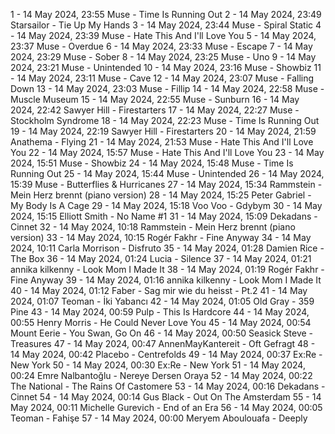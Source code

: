 1 - 14 May 2024, 23:55	Muse - Time Is Running Out
2 - 14 May 2024, 23:49	Starsailor - Tie Up My Hands
3 - 14 May 2024, 23:44	Muse - Spiral Static
4 - 14 May 2024, 23:39	Muse - Hate This And I'll Love You
5 - 14 May 2024, 23:37	Muse - Overdue
6 - 14 May 2024, 23:33	Muse - Escape
7 - 14 May 2024, 23:29	Muse - Sober
8 - 14 May 2024, 23:25	Muse - Uno
9 - 14 May 2024, 23:21	Muse - Unintended
10 - 14 May 2024, 23:16	Muse - Showbiz
11 - 14 May 2024, 23:11	Muse - Cave
12 - 14 May 2024, 23:07	Muse - Falling Down
13 - 14 May 2024, 23:03	Muse - Fillip
14 - 14 May 2024, 22:58	Muse - Muscle Museum
15 - 14 May 2024, 22:55	Muse - Sunburn
16 - 14 May 2024, 22:42	Sawyer Hill - Firestarters
17 - 14 May 2024, 22:27	Muse - Stockholm Syndrome
18 - 14 May 2024, 22:23	Muse - Time Is Running Out
19 - 14 May 2024, 22:19	Sawyer Hill - Firestarters
20 - 14 May 2024, 21:59	Anathema - Flying
21 - 14 May 2024, 21:53	Muse - Hate This And I'll Love You
22 - 14 May 2024, 15:57	Muse - Hate This And I'll Love You
23 - 14 May 2024, 15:51	Muse - Showbiz
24 - 14 May 2024, 15:48	Muse - Time Is Running Out
25 - 14 May 2024, 15:44	Muse - Unintended
26 - 14 May 2024, 15:39	Muse - Butterflies & Hurricanes
27 - 14 May 2024, 15:34	Rammstein - Mein Herz brennt (piano version)
28 - 14 May 2024, 15:25	Peter Gabriel - My Body Is A Cage
29 - 14 May 2024, 15:18	Voo Voo - Gdybym
30 - 14 May 2024, 15:15	Elliott Smith - No Name #1
31 - 14 May 2024, 15:09	Dekadans - Cinnet
32 - 14 May 2024, 10:18	Rammstein - Mein Herz brennt (piano version)
33 - 14 May 2024, 10:15	Rogér Fakhr - Fine Anyway
34 - 14 May 2024, 10:11	Carla Morrison - Disfruto
35 - 14 May 2024, 01:28	Damien Rice - The Box
36 - 14 May 2024, 01:24	Lucia - Silence
37 - 14 May 2024, 01:21	annika kilkenny - Look Mom I Made It
38 - 14 May 2024, 01:19	Rogér Fakhr - Fine Anyway
39 - 14 May 2024, 01:16	annika kilkenny - Look Mom I Made It
40 - 14 May 2024, 01:12	Faber - Sag mir wie du heisst - Pt.2
41 - 14 May 2024, 01:07	Teoman - İki Yabancı
42 - 14 May 2024, 01:05	Old Gray - 359 Pine
43 - 14 May 2024, 00:59	Pulp - This Is Hardcore
44 - 14 May 2024, 00:55	Henry Morris - He Could Never Love You
45 - 14 May 2024, 00:54	Mount Eerie - You Swan, Go On
46 - 14 May 2024, 00:50	Seasick Steve - Treasures
47 - 14 May 2024, 00:47	AnnenMayKantereit - Oft Gefragt
48 - 14 May 2024, 00:42	Placebo - Centrefolds
49 - 14 May 2024, 00:37	Ex:Re - New York
50 - 14 May 2024, 00:30	Ex:Re - New York
51 - 14 May 2024, 00:24	Emre Nalbantoğlu - Nereye Dersen Oraya
52 - 14 May 2024, 00:22	The National - The Rains Of Castomere
53 - 14 May 2024, 00:16	Dekadans - Cinnet
54 - 14 May 2024, 00:14	Gus Black - Out On The Amsterdam
55 - 14 May 2024, 00:11	Michelle Gurevich - End of an Era
56 - 14 May 2024, 00:05	Teoman - Fahişe
57 - 14 May 2024, 00:00	Meryem Aboulouafa - Deeply
